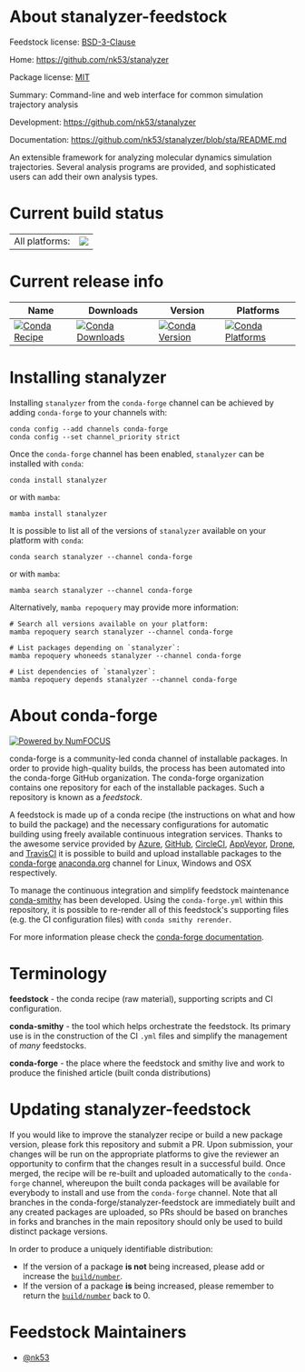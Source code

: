 About stanalyzer-feedstock
==========================

Feedstock license: [BSD-3-Clause](https://github.com/conda-forge/stanalyzer-feedstock/blob/main/LICENSE.txt)

Home: https://github.com/nk53/stanalyzer

Package license: [MIT](https://github.com/nk53/stanalyzer/blob/sta/LICENSE)

Summary: Command-line and web interface for common simulation trajectory analysis

Development: https://github.com/nk53/stanalyzer

Documentation: https://github.com/nk53/stanalyzer/blob/sta/README.md

An extensible framework for analyzing molecular dynamics simulation trajectories. Several analysis programs are provided, and sophisticated users can add their own analysis types.


Current build status
====================


<table><tr><td>All platforms:</td>
    <td>
      <a href="https://dev.azure.com/conda-forge/feedstock-builds/_build/latest?definitionId=25400&branchName=main">
        <img src="https://dev.azure.com/conda-forge/feedstock-builds/_apis/build/status/stanalyzer-feedstock?branchName=main">
      </a>
    </td>
  </tr>
</table>

Current release info
====================

| Name | Downloads | Version | Platforms |
| --- | --- | --- | --- |
| [![Conda Recipe](https://img.shields.io/badge/recipe-stanalyzer-green.svg)](https://anaconda.org/conda-forge/stanalyzer) | [![Conda Downloads](https://img.shields.io/conda/dn/conda-forge/stanalyzer.svg)](https://anaconda.org/conda-forge/stanalyzer) | [![Conda Version](https://img.shields.io/conda/vn/conda-forge/stanalyzer.svg)](https://anaconda.org/conda-forge/stanalyzer) | [![Conda Platforms](https://img.shields.io/conda/pn/conda-forge/stanalyzer.svg)](https://anaconda.org/conda-forge/stanalyzer) |

Installing stanalyzer
=====================

Installing `stanalyzer` from the `conda-forge` channel can be achieved by adding `conda-forge` to your channels with:

```
conda config --add channels conda-forge
conda config --set channel_priority strict
```

Once the `conda-forge` channel has been enabled, `stanalyzer` can be installed with `conda`:

```
conda install stanalyzer
```

or with `mamba`:

```
mamba install stanalyzer
```

It is possible to list all of the versions of `stanalyzer` available on your platform with `conda`:

```
conda search stanalyzer --channel conda-forge
```

or with `mamba`:

```
mamba search stanalyzer --channel conda-forge
```

Alternatively, `mamba repoquery` may provide more information:

```
# Search all versions available on your platform:
mamba repoquery search stanalyzer --channel conda-forge

# List packages depending on `stanalyzer`:
mamba repoquery whoneeds stanalyzer --channel conda-forge

# List dependencies of `stanalyzer`:
mamba repoquery depends stanalyzer --channel conda-forge
```


About conda-forge
=================

[![Powered by
NumFOCUS](https://img.shields.io/badge/powered%20by-NumFOCUS-orange.svg?style=flat&colorA=E1523D&colorB=007D8A)](https://numfocus.org)

conda-forge is a community-led conda channel of installable packages.
In order to provide high-quality builds, the process has been automated into the
conda-forge GitHub organization. The conda-forge organization contains one repository
for each of the installable packages. Such a repository is known as a *feedstock*.

A feedstock is made up of a conda recipe (the instructions on what and how to build
the package) and the necessary configurations for automatic building using freely
available continuous integration services. Thanks to the awesome service provided by
[Azure](https://azure.microsoft.com/en-us/services/devops/), [GitHub](https://github.com/),
[CircleCI](https://circleci.com/), [AppVeyor](https://www.appveyor.com/),
[Drone](https://cloud.drone.io/welcome), and [TravisCI](https://travis-ci.com/)
it is possible to build and upload installable packages to the
[conda-forge](https://anaconda.org/conda-forge) [anaconda.org](https://anaconda.org/)
channel for Linux, Windows and OSX respectively.

To manage the continuous integration and simplify feedstock maintenance
[conda-smithy](https://github.com/conda-forge/conda-smithy) has been developed.
Using the ``conda-forge.yml`` within this repository, it is possible to re-render all of
this feedstock's supporting files (e.g. the CI configuration files) with ``conda smithy rerender``.

For more information please check the [conda-forge documentation](https://conda-forge.org/docs/).

Terminology
===========

**feedstock** - the conda recipe (raw material), supporting scripts and CI configuration.

**conda-smithy** - the tool which helps orchestrate the feedstock.
                   Its primary use is in the construction of the CI ``.yml`` files
                   and simplify the management of *many* feedstocks.

**conda-forge** - the place where the feedstock and smithy live and work to
                  produce the finished article (built conda distributions)


Updating stanalyzer-feedstock
=============================

If you would like to improve the stanalyzer recipe or build a new
package version, please fork this repository and submit a PR. Upon submission,
your changes will be run on the appropriate platforms to give the reviewer an
opportunity to confirm that the changes result in a successful build. Once
merged, the recipe will be re-built and uploaded automatically to the
`conda-forge` channel, whereupon the built conda packages will be available for
everybody to install and use from the `conda-forge` channel.
Note that all branches in the conda-forge/stanalyzer-feedstock are
immediately built and any created packages are uploaded, so PRs should be based
on branches in forks and branches in the main repository should only be used to
build distinct package versions.

In order to produce a uniquely identifiable distribution:
 * If the version of a package **is not** being increased, please add or increase
   the [``build/number``](https://docs.conda.io/projects/conda-build/en/latest/resources/define-metadata.html#build-number-and-string).
 * If the version of a package **is** being increased, please remember to return
   the [``build/number``](https://docs.conda.io/projects/conda-build/en/latest/resources/define-metadata.html#build-number-and-string)
   back to 0.

Feedstock Maintainers
=====================

* [@nk53](https://github.com/nk53/)

